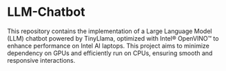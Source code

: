 # LLM-Chatbot
This repository contains the implementation of a Large Language Model (LLM) chatbot powered by TinyLlama, optimized with Intel® OpenVINO™ to enhance performance on Intel AI laptops. This project aims to minimize dependency on GPUs and efficiently run on CPUs, ensuring smooth and responsive interactions.
